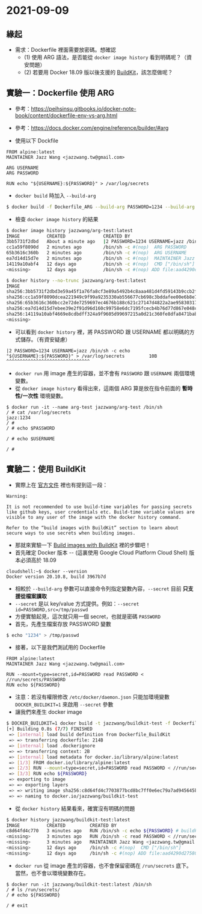 # 2021-09-09

## 緣起

* 需求：Dockerfile 裡面需要放密碼。想確認 
  * (1) 使用 ARG 語法，是否能從 `docker image history` 看到明碼呢？（資安問題）
  * (2) 若要用 Docker 18.09 版以後支援的 [BuildKit](https://docs.docker.com/develop/develop-images/build_enhancements/)，該怎麼做呢？

## 實驗一：Dockerfile 使用 ARG

* 參考：https://peihsinsu.gitbooks.io/docker-note-book/content/dockerfile-env-vs-arg.html
* 參考：https://docs.docker.com/engine/reference/builder/#arg

* 使用以下 Dockfile
```
FROM alpine:latest
MAINTAINER Jazz Wang <jazzwang.tw@gmail.com>

ARG USERNAME
ARG PASSWORD

RUN echo "${USERNAME}:${PASSWORD}" > /var/log/secrets
```
* `docker build` 時加入 `--build-arg`
```bash
$ docker build -f Dockerfile_ARG --build-arg PASSWORD=1234 --build-arg USERNAME=jazz -t jazzwang/arg-test .
```
* 檢查 `docker image history` 的結果
```bash
$ docker image history jazzwang/arg-test:latest
IMAGE          CREATED              CREATED BY                                      SIZE      COMMENT
3bb5731f2dbd   About a minute ago   |2 PASSWORD=1234 USERNAME=jazz /bin/sh -c ec…   10B
cc1a59f8090d   2 minutes ago        /bin/sh -c #(nop)  ARG PASSWORD                 0B
65b3616c360b   2 minutes ago        /bin/sh -c #(nop)  ARG USERNAME                 0B
ea7d14d15d7e   2 minutes ago        /bin/sh -c #(nop)  MAINTAINER Jazz Wang <jaz…   0B
14119a10abf4   12 days ago          /bin/sh -c #(nop)  CMD ["/bin/sh"]              0B
<missing>      12 days ago          /bin/sh -c #(nop) ADD file:aad4290d27580cc1a…   5.6MB
```
```bash
$ docker history --no-trunc jazzwang/arg-test:latest
IMAGE                                                                     CREATED          CREATED BY                                                                                          SIZE      COMMENT
sha256:3bb5731f2dbd3e59a45f1a76fa8cf3e89a5492b4c8aaa481d4fd59143b9ccb2f   58 minutes ago   |2 PASSWORD=1234 USERNAME=jazz /bin/sh -c echo "${USERNAME}:${PASSWORD}" > /var/log/secrets         10B
sha256:cc1a59f8090dcea221949c9f99a9235330ab556677cb698c3bddafee00e6b8e7   59 minutes ago   /bin/sh -c #(nop)  ARG PASSWORD                                                                     0B
sha256:65b3616c360bcc2e72de7259697ec4676b188c621c27147d4822a2ae95830317   59 minutes ago   /bin/sh -c #(nop)  ARG USERNAME                                                                     0B
sha256:ea7d14d15d7ebee39e2f91d96d160c99758e6dc7195fcecb4b76d77d867e048c   59 minutes ago   /bin/sh -c #(nop)  MAINTAINER Jazz Wang <jazzwang.tw@gmail.com>                                     0B
sha256:14119a10abf4669e8cdbdff324a9f9605d99697215a0d21c360fe8dfa8471bab   12 days ago      /bin/sh -c #(nop)  CMD ["/bin/sh"]                                                                  0B
<missing>                                                                 12 days ago      /bin/sh -c #(nop) ADD file:aad4290d27580cc1a094ffaf98c3ca2fc5d699fe695dfb8e6e9fac20f1129450 in /    5.6MB
```
* 可以看到 `docker history` 裡，將 PASSWORD 跟 USERNAME 都以明碼的方式儲存。（有資安疑慮）
```
|2 PASSWORD=1234 USERNAME=jazz /bin/sh -c echo "${USERNAME}:${PASSWORD}" > /var/log/secrets         10B
^^^^^^^^^^^^^^^^^^^^^^^^^^^^^^^
```
* `docker run` 用 image 產生的容器，並不會有 `PASSWORD` 跟 `USERNAME` 兩個環境變數。
* 從 `docker image history` 看得出來，這兩個 ARG 算是放在指令前面的 **暫時性/一次性** 環境變數。
```
$ docker run -it --name arg-test jazzwang/arg-test /bin/sh
/ # cat /var/log/secrets
jazz:1234
/ #
/ # echo $PASSWORD

/ # echo $USERNAME

/ #
```

## 實驗二：使用 BuildKit

* 實際上在 [官方文件](https://docs.docker.com/engine/reference/builder/#arg) 裡也有提到這一段：
```
Warning:

It is not recommended to use build-time variables for passing secrets like github keys, user credentials etc. Build-time variable values are visible to any user of the image with the docker history command.

Refer to the “build images with BuildKit” section to learn about secure ways to use secrets when building images.
```
* 那就來實驗一下 [Build images with BuildKit](https://docs.docker.com/develop/develop-images/build_enhancements/) 裡的步驟吧！
* 首先確定 Docker 版本 -- (這裏使用 Google Cloud Platform Cloud Shell) 版本必須高於 18.09
```
cloudshell:~$ docker --version
Docker version 20.10.8, build 3967b7d
```
* 相較於 `--build-arg` 參數可以直接命令列指定變數內容，`--secret` 目前 **只支援從檔案讀取**
* `--secret` 是以 key/value 方式提供。例如：`--secret id=PASSWORD,src=/tmp/passwd`
* 方便實驗起見，這次就只用一個 secret，也就是密碼 `PASSWORD`
* 首先，先產生檔案存放 PASSWORD 變數
```bash
$ echo "1234" > /tmp/passwd
```
* 接著，以下是我們測試用的 Dockerfile
```
FROM alpine:latest
MAINTAINER Jazz Wang <jazzwang.tw@gmail.com>

RUN --mount=type=secret,id=PASSWORD read PASSWORD < //run/secrets/PASSWORD
RUN echo ${PASSWORD}
```
* 注意：若沒有權限修改 `/etc/docker/daemon.json` 只能加環境變數 `DOCKER_BUILDKIT=1` 來啟用 `--secret` 參數
* 讓我們來產生 docker image
```bash
$ DOCKER_BUILDKIT=1 docker build -t jazzwang/buildkit-test -f Dockerfile_BuildKit --secret id=PASSWORD,src=/tmp/passwd .
[+] Building 0.8s (7/7) FINISHED
 => [internal] load build definition from Dockerfile_BuildKit                                                 0.1s
 => => transferring dockerfile: 214B                                                                          0.0s
 => [internal] load .dockerignore                                                                             0.0s
 => => transferring context: 2B                                                                               0.0s
 => [internal] load metadata for docker.io/library/alpine:latest                                              0.0s
 => [1/3] FROM docker.io/library/alpine:latest                                                                0.0s
 => [2/3] RUN --mount=type=secret,id=PASSWORD read PASSWORD < //run/secrets/PASSWORD                          0.3s
 => [3/3] RUN echo ${PASSWORD}                                                                                0.4s
 => exporting to image                                                                                        0.1s
 => => exporting layers                                                                                       0.1s
 => => writing image sha256:c8d64fd4c7703877bcd8bc7ff0e6ec79a7ad945645b01d610416bcc8708ee5a4                  0.0s
 => => naming to docker.io/jazzwang/buildkit-test                                                             0.0s
 ```
* 從 `docker history` 結果看來，確實沒有明碼的問題
```bash
$ docker history jazzwang/buildkit-test:latest
IMAGE          CREATED         CREATED BY                                      SIZE      COMMENT
c8d64fd4c770   3 minutes ago   RUN /bin/sh -c echo ${PASSWORD} # buildkit      0B        buildkit.dockerfile.v0
<missing>      3 minutes ago   RUN /bin/sh -c read PASSWORD < //run/secrets…   0B        buildkit.dockerfile.v0
<missing>      3 minutes ago   MAINTAINER Jazz Wang <jazzwang.tw@gmail.com>    0B        buildkit.dockerfile.v0
<missing>      12 days ago     /bin/sh -c #(nop)  CMD ["/bin/sh"]              0B
<missing>      12 days ago     /bin/sh -c #(nop) ADD file:aad4290d27580cc1a…   5.6MB
```
* `docker run` 從 image 產生的容器，也不會保留密碼在 `/run/secrets` 底下。當然，也不會以環境變數存在。
```
$ docker run -it jazzwang/buildkit-test:latest /bin/sh
/ # ls /run/secrets/
/ # echo ${PASSWORD}

/ # exit
```